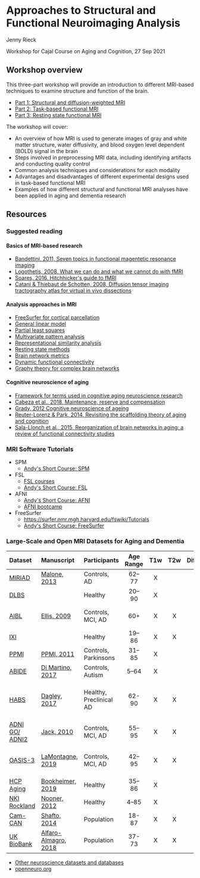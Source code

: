 # Approaches to Structural and Functional Neuroimaging Analysis

Jenny Rieck

Workshop for Cajal Course on Aging and Cognition, 27 Sep 2021

## Workshop overview

This three-part workshop will provide an introduction to different MRI-based techniques to examine structure and function of the brain. 

* [Part 1: Structural and diffusion-weighted MRI](https://github.com/jennyrieck/workshops/blob/master/2021_Cajal_NeuroImaging/2021_Cajal_NeuroImaging_Workshop_Part1_structural_MRI.pdf)
* [Part 2: Task-based functional MRI](https://github.com/jennyrieck/workshops/blob/master/2021_Cajal_NeuroImaging/2021_Cajal_NeuroImaging_Workshop_Part2_task_fMRI.pdf)
* [Part 3: Resting state functional MRI](https://github.com/jennyrieck/workshops/blob/master/2021_Cajal_NeuroImaging/2021_Cajal_NeuroImaging_Workshop_Part3_rest_fMRI.pdf)

The workshop will cover:

* An overview of how MRI is used to generate images of gray and white matter structure, water diffusivity, and blood oxygen level dependent (BOLD) signal in the brain
* Steps involved in preprocessing MRI data, including identifying artifacts and conducting quality control
* Common analysis techniques and considerations for each modality
* Advantages and disadvantages of different experimental designs used in task-based functional MRI
* Examples of how different structural and functional MRI analyses have been applied in aging and dementia research

## Resources

### Suggested reading

#### Basics of MRI-based research
* [Bandettini, 2011, Seven topics in functional magentetic resonance imaging](https://pubmed.ncbi.nlm.nih.gov/19938211/)
* [Logothetis, 2008, What we can do and what we cannot do with fMRI](https://doi.org/10.1038/nature06976)
* [Soares, 2016, Hitchhicker's guide to fMRI](https://doi.org/10.3389/fnins.2016.00515)
* [Catani & Thiebaut de Schotten, 2008, Diffusion tensor imaging tractography atlas for virtual in vivo dissections](https://doi.org/10.1016/j.cortex.2008.05.004)

#### Analysis approaches in MRI
* [FreeSurfer for cortical parcellation](https://doi.org/10.1016/j.neuroimage.2012.01.021)
* [General linear model](https://doi.org/10.1016/j.neuroimage.2012.01.133)
* [Partial least squares](https://doi.org/10.1016/j.neuroimage.2010.07.034)
* [Multivariate pattern analysis](https://doi.org/10.1016/10.1146/annurev-neuro-062012-170325)
* [Representational similarity analysis](https://doi.org/10.3389/neuro.06.004.2008)
* [Resting state methods](https://doi.org/10.3174/ajnr.A3263)
* [Brain network metrics](https://doi.org/10.1016/j.tics.2017.09.006)
* [Dynamic functional connectivity](https://doi.org/10.1016/j.neuroimage.2013.05.079)
* [Graphy theory for complex brain networks](https://doi.org/10.1038/nrn2575)

#### Cognitive neuroscience of aging
* [Framework for terms used in cognitive aging neuroscience research](https://reserveandresilience.com/framework/)
* [Cabeza et al., 2018, Maintenance, reserve and compensation](https://doi.org/10.1038/s41583-018-0068-2)
* [Grady, 2012 Cognitive neuroscience of ageing](https://doi.org/10.1038/nrn3256)
* [Reuter-Lorenz & Park, 2014, Revisiting the scaffolding theory of aging and cognition](https://doi.org/10.1093/geronb/gbr017)
* [Sala-Llonch et al., 2015, Reorganization of brain networks in aging: a review of functional connectivity studies](https://doi.org/10.3389/fpsyg.2015.00663)


### MRI Software Tutorials
* SPM
	* [Andy's Short Course: SPM](https://andysbrainbook.readthedocs.io/en/latest/SPM/SPM_Overview.html#)
* FSL
	* [FSL courses](https://open.win.ox.ac.uk/pages/fslcourse/website/online_materials.html#preprac)
	* [Andy's Short Course: FSL](https://andysbrainbook.readthedocs.io/en/latest/fMRI_Short_Course/fMRI_Intro.html)
* AFNI
	* [Andy's Short Course: AFNI](https://andysbrainbook.readthedocs.io/en/latest/AFNI/AFNI_Overview.html)
	* [AFNI bootcamp](https://cbmm.mit.edu/afni)
* FreeSurfer
	* https://surfer.nmr.mgh.harvard.edu/fswiki/Tutorials
	* [Andy's Short Course: FreeSurfer](https://andysbrainbook.readthedocs.io/en/latest/FreeSurfer/FreeSurfer_Introduction.html)

### Large-Scale and Open MRI Datasets for Aging and Dementia
| Dataset      | Manuscript | Participants | Age Range | T1w | T2w | Diffusion | Rest fMRI | Task fMRI | Other Scans | Longitudinal |
| :---        | :---   |:--- |  :----: | :----:| :----:| :----: | :----:| :----:| :----:| :----:|
|[MIRIAD](https://www.ucl.ac.uk/drc/research/research-methods/minimal-interval-resonance-imaging-alzheimers-disease-miriad)	|[Malone, 2013](http://dx.doi.org/10.1016/j.neuroimage.2012.12.044)	|Controls, AD	|62–77	|X	|	|	|	|	|	|X	|
|[DLBS](https://fcon_1000.projects.nitrc.org/indi/retro/dlbs.html)	| |Healthy	|20–90	|X	|	|	|	|	|Aβ-PET	|	|
|[AIBL](https://aibl.csiro.au/research/neuroimaging/)	|[Ellis, 2009](https://doi.org/10.1017/S1041610209009405)	|Controls, MCI, AD	|60+	|X	|X	|X	|	|	|Aβ-PET; FDG-PET	|	|
|[IXI](https://brain-development.org/ixi-dataset/)	|	|Healthy	|19–86	|X	|X	|X	|	|	|	|X	|
|[PPMI](https://www.ppmi-info.org/about-ppmi/)	|[PPMI, 2011](http://www.ncbi.nlm.nih.gov/pubmed/21930184)	|Controls, Parkinsons	|31–85	|X	|	|X	|X	|	|DaTscan 	|	|
|[ABIDE](http://fcon_1000.projects.nitrc.org/indi/abide/)	|[Di Martino, 2017](http://www.ncbi.nlm.nih.gov/pubmed/28291247)	|Controls, Autism	|5–64	|X	|	|X	|X	|	|	|X	|
|[HABS](https://habs.mgh.harvard.edu/researchers/data-details/)	|[Dagley, 2017](https://www.ncbi.nlm.nih.gov/pmc/articles/PMC4592689/)	|Healthy, Preclinical AD	|62-90	|X	|X	|X	|X	|	|Aβ-PET; Tau-PET; FDG-PET	|X	|
|[ADNI GO/ ADNI2](http://adni.loni.usc.edu/)	|[Jack, 2010](https://doi.org/10.1016/j.jalz.2010.03.004)	|Controls, MCI, AD	|55–95	|X	|X	|X	|X	|	|ASL	|X	|
|[OASIS-3](https://www.oasis-brains.org/#data)	|[LaMontagne, 2019](https://doi.org/10.1101/2019.12.13.19014902)	|Controls, MCI, AD	|42–95	|X	|X	|X	|X	|	|Aβ-PET; FDG-PET; ASL	|X	|
|[HCP Aging](https://www.humanconnectome.org/study/hcp-lifespan-aging)	|[Bookheimer, 2019](https://doi.org/10.1016/j.neuroimage.2017.10.034)	|Healthy	|35–86	|X	|	|X	|X	|X	|PCASL	|	|
|[NKI Rockland](http://fcon_1000.projects.nitrc.org/indi/enhanced/neurodata.html)	|[Nooner, 2012](http://www.ncbi.nlm.nih.gov/pubmed/23087608)	|Healthy	|4–85	|X	|	|X	|X	|X	|Breath Hold	|	|
|[Cam-CAN](https://camcan-archive.mrc-cbu.cam.ac.uk/dataaccess/)	|[Shafto, 2014](http://www.ncbi.nlm.nih.gov/pmc/articles/PMC4219118/)	|Population |18-87	|X	|X	|X	|X	|X	|	MEG|	|
|[UK BioBank](https://www.ukbiobank.ac.uk/enable-your-research/about-our-data/imaging-data)	|[Alfaro-Almagro, 2018](https://doi.org/10.1016/j.neuroimage.2017.10.034)	|Population 	|37-73	|X	|X	|X	|X	|X	|	|	|

* [Other neuroscience datasets and databases](https://en.wikipedia.org/wiki/List_of_neuroscience_databases)
* [openneuro.org](https://openneuro.org/)
